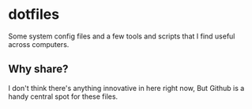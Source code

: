 dotfiles
========

Some system config files and a few tools and scripts that I find useful across computers.

## Why share?
I don't think there's anything innovative in here right now, But Github is a handy central spot for these files.
